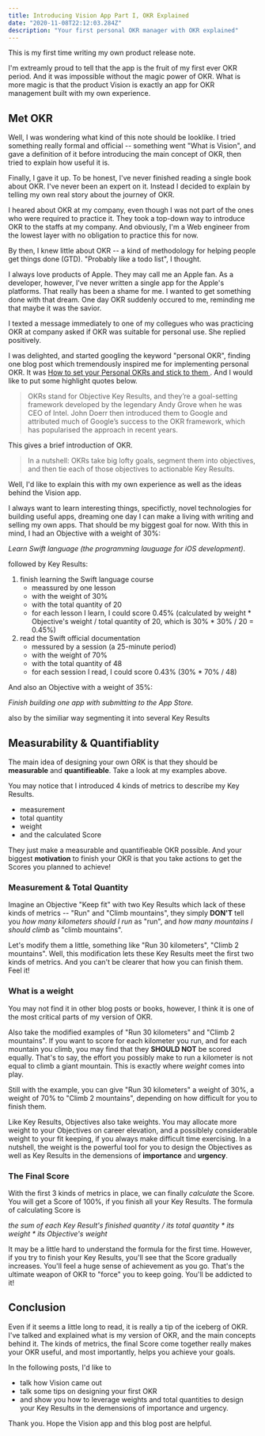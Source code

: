 ```yaml
---
title: Introducing Vision App Part I, OKR Explained
date: "2020-11-08T22:12:03.284Z"
description: "Your first personal OKR manager with OKR explained"
---
```


This is my first time writing my own product release note.

I'm extreamly proud to tell that the app is the fruit of my first ever OKR period. And it was impossible without the magic power of OKR. What is more magic is that the product Vision is exactly an app for OKR management built with my own experience.

## Met OKR

Well, I was wondering what kind of this note should be looklike. I tried something really formal and official -- something went "What is Vision", and gave a definition of it before introducing the main concept of OKR, then tried to explain how useful it is.

Finally, I gave it up. To be honest, I've never finished reading a single book about OKR. I've never been an expert on it. Instead I decided to explain by telling my own real story about the journey of OKR.

I heared about OKR at my company, even though I was not part of the ones who were required to practice it. They took a top-down way to introduce OKR to the staffs at my company. And obviously, I'm a Web engineer from the lowest layer with no obligation to practice this for now.

By then, I knew little about OKR -- a kind of methodology for helping people get things done (GTD). "Probably like a todo list", I thought.

I always love products of Apple. They may call me an Apple fan. As a developer, however, I've never written a single app for the Apple's platforms. That really has been a shame for me. I wanted to get something done with that dream. One day OKR suddenly occured to me, reminding me that maybe it was the savior.

I texted a message immediately to one of my collegues who was practicing OKR at company asked if OKR was suitable for personal use. She replied positively.

I was delighted, and started googling the keyword "personal OKR", finding one blog post which tremendously inspired me for implementing personal OKR. It was [How to set your Personal OKRs and stick to them ](https://medium.com/@jamsusmaximus/how-to-set-your-personal-okrs-and-stick-to-them-632acec44084). And I would like to put some highlight quotes below.

> OKRs stand for Objective Key Results, and they’re a goal-setting framework developed by the legendary Andy Grove when he was CEO of Intel. John Doerr then introduced them to Google and attributed much of Google’s success to the OKR framework, which has popularised the approach in recent years.

This gives a brief introduction of OKR.

> In a nutshell: OKRs take big lofty goals, segment them into objectives, and then tie each of those objectives to actionable Key Results.

Well, I'd like to explain this with my own experience as well as the ideas behind the Vision app.

I always want to learn interesting things, specifictly, novel technologies for building useful apps, dreaming one day I can make a living with writing and selling my own apps. That should be my biggest goal for now. With this in mind, I had an Objective with a weight of 30%:

_Learn Swift language (the programming lauguage for iOS development)_.

followed by Key Results:

1. finish learning the Swift language course
   - meassured by one lesson
   - with the weight of 30%
   - with the total quantity of 20
   - for each lesson I learn, I could score 0.45% (calculated by weight \* Objective's weight / total quantity of 20, which is 30% \* 30% / 20 = 0.45%)
2. read the Swift official documentation
   - messured by a session (a 25-minute period)
   - with the weight of 70%
   - with the total quantity of 48
   - for each session I read, I could score 0.43% (30% \* 70% / 48)

And also an Objective with a weight of 35%:

_Finish building one app with submitting to the App Store._

also by the similiar way segmenting it into several Key Results

## Measurability & Quantifiablity

The main idea of designing your own ORK is that they should be **measurable** and **quantifieable**. Take a look at my examples above.

You may notice that I introduced 4 kinds of metrics to describe my Key Results.

- measurement
- total quantity
- weight
- and the calculated Score

They just make a measurable and quantifieable OKR possible. And your biggest **motivation** to finish your OKR is that you take actions to get the Scores you planned to achieve!

### Measurement & Total Quantity

Imagine an Objective "Keep fit" with two Key Results which lack of these kinds of metrics -- "Run" and "Climb mountains", they simply **DON'T** tell you _how many kilometers should I run_ as "run", and _how many mountains I should climb_ as "climb mountains".

Let's modify them a little, something like "Run 30 kilometers", "Climb 2 mountains". Well, this modification lets these Key Results meet the first two kinds of metrics. And you can't be clearer that how you can finish them. Feel it!

### What is a weight

You may not find it in other blog posts or books, however, I think it is one of the most critical parts of my version of OKR.

Also take the modified examples of "Run 30 kilometers" and "Climb 2 mountains". If you want to score for each kilometer you run, and for each mountain you climb, you may find that they **SHOULD NOT** be scored equally. That's to say, the effort you possibly make to run a kilometer is not equal to climb a giant mountain. This is exactly where _weight_ comes into play.

Still with the example, you can give "Run 30 kilometers" a weight of 30%, a weight of 70% to "Climb 2 mountains", depending on how difficult for you to finish them.

Like Key Results, Objectives also take weights. You may allocate more weight to your Objectives on career elevation, and a possiblely considerable weight to your fit keeping, if you always make difficult time exercising. In a nutshell, the weight is the powerful tool for you to design the Objectives as well as Key Results in the demensions of **importance** and **urgency**.

### The Final Score

With the first 3 kinds of metrics in place, we can finally _calculate_ the Score. You will get a Score of 100%, if you finish all your Key Results. The formula of calculating Score is

_the sum of each Key Result's finished quantity / its total quantity \* its weight \* its Objective's weight_

It may be a little hard to understand the formula for the first time. However, if you try to finish your Key Results, you'll see that the Score gradually increases. You'll feel a huge sense of achievement as you go. That's the ultimate weapon of OKR to "force" you to keep going. You'll be addicted to it!

## Conclusion

Even if it seems a little long to read, it is really a tip of the iceberg of OKR. I've talked and explained what is my version of OKR, and the main concepts behind it. The kinds of metrics, the final Score come together really makes your OKR useful, and most importantly, helps you achieve your goals.

In the following posts, I'd like to

- talk how Vision came out
- talk some tips on designing your first OKR
- and show you how to leverage weights and total quantities to design your Key Results in the demensions of importance and urgency.

Thank you. Hope the Vision app and this blog post are helpful.

